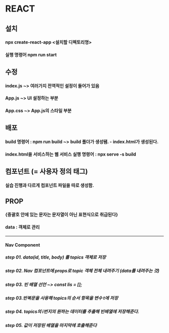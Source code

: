 # REACT

## 설치

#### npx create-react-app <설치할 디렉토리명>

#### 실행 명령어 npm run start

## 수정

#### index.js ~> 여러가지 전역적인 설정이 들어가 있음

#### App.js ~> UI 설정하는 부분

#### App.css ~> App.js의 스타일 부분

## 배포

#### build 명령어 : npm run build ~> build 폴더가 생성됌. - index.html가 생성된다.

#### index.html을 서비스하는 웹 서비스 실행 명령어 : npx serve -s build

## 컴포넌트 (= 사용자 정의 태그)

#### 실습 진행과 다르게 컴포넌트 파일을 따로 생성함.

## PROP

#### {중괄호 안에 있는 문자는 문자열이 아닌 표현식으로 취급된다}

#### data : 객체로 관리

---

#### Nav Component

##### step 01. data(id, title, body) 를 topics 객체로 저장

##### step 02. Nav 컴포넌트에 props로 topic 객체 전체 내려주기 (data를 내려주는 것)

##### step 03. 빈 배열 선언 ~> const lis = [];

##### step 03.반복문을 사용해 topics의 순서 항목을 변수 t에 저장

##### step 04. topics의 i번지의 원하는 데이터를 추출해 빈배열에 저장해준다.

##### step 05. 값이 저장된 배열을 마지막에 호출해준다
